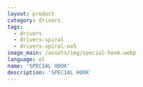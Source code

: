 ```yaml
---
layout: product
category: drivers
tags:
  - drivers
  - drivers-spiral
  - drivers-spiral-no5
image_main: /assets/img/special-hook.webp
language: el
name: 'SPECIAL HOOK'
description: 'SPECIAL HOOK'
---
```

